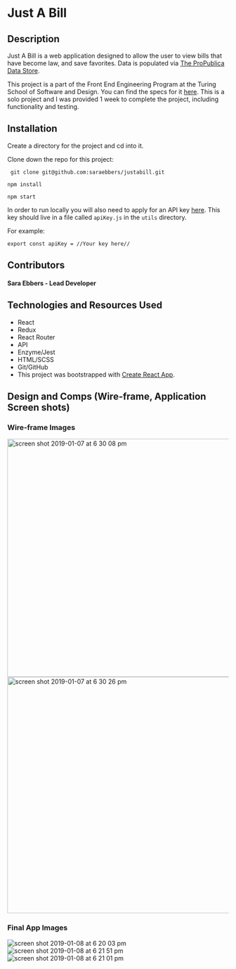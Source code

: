 # Just A Bill 

## Description
Just A Bill is a web application designed to allow the user to view bills that have become law, and save favorites.   Data is populated via [The ProPublica Data Store](https://projects.propublica.org/api-docs/congress-api/bills/#get-recent-bills-by-a-specific-subject). 

This project is a part of the Front End Engineering Program at the Turing School of Software and Design. You can find the specs for it [here](http://frontend.turing.io/projects/binary-challenge.html).  This is a solo project and I was provided 1 week to complete the project, including functionality and testing.  

## Installation
Create a directory for the project and cd into it.

Clone down the repo for this project:

``` git clone git@github.com:saraebbers/justabill.git```

```npm install```

```npm start```

In order to run locally you will also need to apply for an API key [here](https://projects.propublica.org/api-docs/congress-api/). This key should live in a file called `apiKey.js` in the `utils` directory.

For example:
```
export const apiKey = //Your key here//
```

## Contributors 
#### Sara Ebbers - Lead Developer

## Technologies and Resources Used
  - React
  - Redux
  - React Router
  - API
  - Enzyme/Jest
  - HTML/SCSS
  - Git/GitHub
  - This project was bootstrapped with [Create React App](https://github.com/facebook/create-react-app).

## Design and Comps (Wire-frame, Application Screen shots)
### Wire-frame Images
<img width="542" alt="screen shot 2019-01-07 at 6 30 08 pm" src="https://user-images.githubusercontent.com/39168394/50804266-764cdd80-12aa-11e9-978d-d12731ac4fcc.png">
<img width="538" alt="screen shot 2019-01-07 at 6 30 26 pm" src="https://user-images.githubusercontent.com/39168394/50804271-7a78fb00-12aa-11e9-980b-434d48e47563.png">

### Final App Images
![screen shot 2019-01-08 at 6 20 03 pm](https://user-images.githubusercontent.com/39168394/50869696-5b45a080-1372-11e9-9056-0a0bbd9d670e.png)
![screen shot 2019-01-08 at 6 21 51 pm](https://user-images.githubusercontent.com/39168394/50869709-6d274380-1372-11e9-90d0-3b303b4c4b01.png)
![screen shot 2019-01-08 at 6 21 01 pm](https://user-images.githubusercontent.com/39168394/50869716-731d2480-1372-11e9-9ae0-d9737c002719.png)


